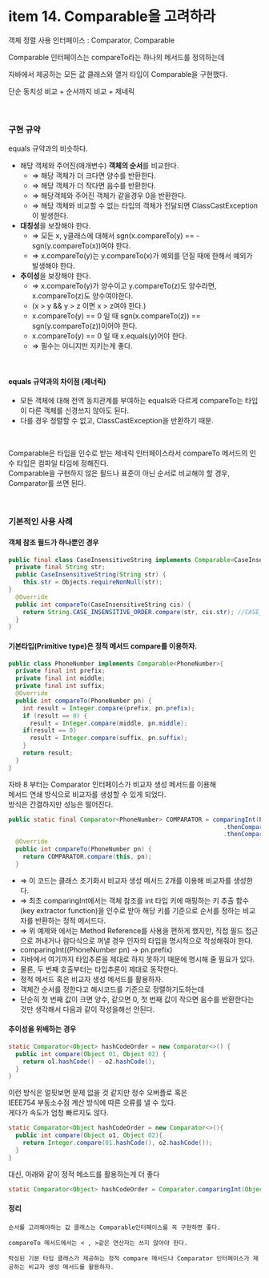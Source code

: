 # item 14. Comparable을 고려하라

객체 정렬 사용 인터페이스 :  Comparator, Comparable

Comparable 인터페이스는 compareTo라는 하나의 메서드를 정의하는데

자바에서 제공하는 모든 값 클래스와 열거 타입이 Comparable을 구현했다. 

단순 동치성 비교 + 순서까지 비교 + 제네릭


<br/>

### 구현 규약
equals 규약과의 비슷하다.
+ 해당 객체와 주어진(매개변수) **객체의 순서**를 비교한다.
  + ⇒ 해당 객체가 더 크다면 양수를 반환한다. 
  + ⇒ 해당 객체가 더 작다면 음수를 반환한다.
  + ⇒ 해당객체와 주어진 객체가 같을경우 0을 반환한다. 
  + ⇒ 해당 객체와 비교할 수 없는 타입의 객체가 전달되면 ClassCastException이 발생한다.
+ **대칭성**을 보장해야 한다.
  + ⇒ 모든 x, y클래스에 대해서 sgn(x.compareTo(y) == -sgn(y.compareTo(x))여야 한다.
  + ⇒ x.compareTo(y)는 y.compareTo(x)가 예외를 던질 때에 한해서 예외가 발생해야 한다.
+ **추이성**을 보장해야 한다.
  + ⇒ x.compareTo(y)가 양수이고 y.compareTo(z)도 양수라면, x.compareTo(z)도 양수여야한다.
  + (x > y && y > z 이면 x > z여야 한다.)
  + x.compareTo(y) == 0 일 때 sgn(x.compareTo(z)) == sgn(y.compareTo(z))이어야 한다.
  + x.compareTo(y) == 0 일 때 x.equals(y)어야 한다.
  + ⇒ 필수는 아니지만 지키는게 좋다. 

<br/>

#### equals 규약과의 차이점 (제너릭)
+ 모든 객체에 대해 전역 동치관계를 부여하는 equals와 다르게 compareTo는 타입이 다른 객체를 신경쓰지 않아도 된다.
+ 다를 경우 정렬할 수 없고, ClassCastException을 반환하기 때문. 

<br/>

Comparable은 타입을 인수로 받는 제네릭 인터페이스라서 compareTo 메서드의 인수 타입은 컴파일 타임에 정해진다.  <br/> 
Comparable을 구현하지 않은 필드나 표준이 아닌 순서로 비교해야 할 경우, Comparator를 쓰면 된다. 

<br/>

### 기본적인 사용 사례 
#### 객체 참조 필드가 하나뿐인 경우
```java
public final class CaseInsensitiveString implements Comparable<CaseInsensitiveString>{
  private final String str;
  public CaseInsensitiveString(String str) {
    this.str = Objects.requireNonNull(str);
}
  @Override
  public int compareTo(CaseInsensitiveString cis) {
    return String.CASE_INSENSITIVE_ORDER.compare(str, cis.str); //CASE_INSENSITIVE_ORDER에 compare는 대소문자 구분하지 않고 비교
  }
}
```

#### 기본타입(Primitive type)은 정적 메서드 compare를 이용하자. 
```Java
public class PhoneNumber implements Comparable<PhoneNumber>{
  private final int prefix;
  private final int middle;
  private final int suffix;
  @Override
  public int compareTo(PhoneNumber pn) {
    int result = Integer.compare(prefix, pn.prefix);
    if (result == 0) {
      result = Integer.compare(middle, pn.middle);
    if(result == 0)
      result = Integer.compare(suffix, pn.suffix);
    }
    return result;
  }
}
```

자바 8 부터는 Comparator 인터페이스가 비교자 생성 메서드를 이용해  <br/>  메서드 연쇄 방식으로 비교자를 생성할 수 있게 되었다.  <br/> 
방식은 간결하지만 성능은 떨어진다.  <br/> 

```java
public static final Comparator<PhoneNumber> COMPARATOR = comparingInt(PhoneNumber::getPrefix)
                                                            .thenComparingInt(PhoneNumber::getMiddle)
                                                            .thenComparingInt(PhoneNumber::getSuffix);
  @Override
  public int compareTo(PhoneNumber pn) {
    return COMPARATOR.compare(this, pn);
  }
```
  + ⇒ 이 코드는 클래스 초기화시 비교자 생성 메서드 2개를 이용해 비교자를 생성한다. 
  + ⇒ 최초 comparingInt에서는 객체 참조를 int 타입 키에 매핑하는 키 추출 함수(key extractor function)을 인수로 받아 해당 키를 기준으로 순서를 정하는 비교자를 반환하는 정적 메서드다.
  + ⇒ 위 예제와 에서는 Method Reference를 사용을 편하게 했지만, 직접 필드 접근으로 꺼내거나 람다식으로 꺼낼 경우 인자의 타입을 명시적으로 작성해줘야 한다. 
  + comparingInt((PhoneNumber pn) → pn.prefix)
  + 자바에서 여기까지 타입추론을 제대로 하지 못하기 때문에 명시해 줄 필요가 있다. 
  + 물론, 두 번째 호출부터는 타입추론이 제대로 동작한다. 
  + 정적 메서드 혹은 비교자 생성 메서드를 활용하자.
  + 객체간 순서를 정한다고 해시코드를 기준으로 정렬하기도하는데 
  + 단순히 첫 번째 값이 크면 양수, 같으면 0, 첫 번째 값이 작으면 음수를 반환한다는 것만 생각해서 다음과 같이 작성을해선 안된다.

#### 추이성을 위배하는 경우
```java
static Comparator<Object> hashCodeOrder = new Comparator<>() {
  public int compare(Object 01, Object 02) {
    return ol.hashCode() - o2.hashCode();
  }
}
```

이런 방식은 얼핏보면 문제 없을 것 같지만 정수 오버플로 혹은  <br/> IEEE754 부동소수점 계산 방식에 따른 오류를 낼 수 있다.  <br/> 
게다가 속도가 엄청 빠르지도 않다.  <br/> 

```java
static Comparator<Object hashCodeOrder = new Comparator<>(){
  public int compare(Object o1, Object 02){
    return Integer.compare(01.hashCode(), o2.hashCode());
  }
}
```
대신, 아래와 같이 정적 메소드를 활용하는게 더 좋다  <br/> 

```java
static Comparator<Object> hashCodeOrder = Comparator.comparingInt(Object::hashCode);
```



#### 정리
```
순서를 고려해야하는 값 클래스는 Comparable인터페이스를 꼭 구현하면 좋다. 
 
compareTo 메서드에서는 < , >같은 연산자는 쓰지 않아야 한다.

박싱된 기본 타입 클래스가 제공하는 정적 compare 메서드나 Comparator 인터페이스가 제공하는 비교자 생성 메서드를 활용하자. 
```
